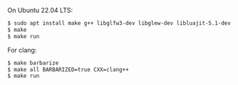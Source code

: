 On Ubuntu 22.04 LTS:

```bash
$ sudo apt install make g++ libglfw3-dev libglew-dev libluajit-5.1-dev libglm-dev libgmp-dev
$ make
$ make run
```

For clang:
```bash
$ make barbarize
$ make all BARBARIZED=true CXX=clang++
$ make run
```